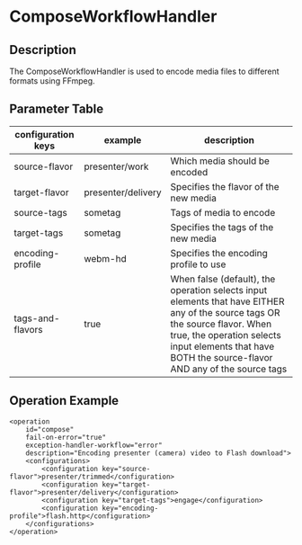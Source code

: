 # ComposeWorkflowHandler

## Description
The ComposeWorkflowHandler is used to encode media files to different formats using FFmpeg.

## Parameter Table

|configuration keys|example             |description                                                                    |
|------------------|--------------------|-------------------------------------------------------------------------------|
|source-flavor     | presenter/work     | Which media should be encoded                                                 |
|target-flavor     | presenter/delivery | Specifies the flavor of the new media                                         |
|source-tags       | sometag            | Tags of media to encode                                                       |
|target-tags       | sometag            | Specifies the tags of the new media                                           |
|encoding-profile  | webm-hd            | Specifies the encoding profile to use                                         |
|tags-and-flavors  | true               | When false (default), the operation selects input elements that have EITHER any of the source tags OR the source flavor. When true, the operation selects input elements that have BOTH the source-flavor AND any of the source tags |


## Operation Example

    <operation
        id="compose"
        fail-on-error="true"
        exception-handler-workflow="error"
        description="Encoding presenter (camera) video to Flash download">
        <configurations>
            <configuration key="source-flavor">presenter/trimmed</configuration>
            <configuration key="target-flavor">presenter/delivery</configuration>
            <configuration key="target-tags">engage</configuration>
            <configuration key="encoding-profile">flash.http</configuration>
        </configurations>
    </operation>
